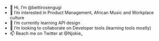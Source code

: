 - 👋 Hi, I’m @bettirosengugi
- 👀 I’m interested in Product Management, African Music and Workplace culture
- 🌱 I’m currently learning API design
- 💞️ I’m looking to collaborate on Developer tools (learning tools mostly)
- 📫 Reach me on Twitter at @Njokie_

<!---
bettirosengugi/bettirosengugi is a ✨ special ✨ repository because its `README.md` (this file) appears on your GitHub profile.
You can click the Preview link to take a look at your changes.
--->
